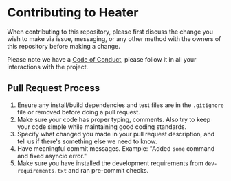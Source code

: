 # Contributing to Heater

When contributing to this repository, please first discuss the change you wish to make via issue,
messaging, or any other method with the owners of this repository before making a change.

Please note we have a [Code of Conduct](CODE_OF_CONDUCT.md), please follow it in all your interactions with the project.

## Pull Request Process

1. Ensure any install/build dependencies and test files are in the `.gitignore` file or removed before doing a
   pull request.
2. Make sure your code has proper typing, comments. Also try to keep your code simple while maintaining good coding
   standards.
3. Specify what changed you made in your pull request description, and tell us if there's something else we need to know.
4. Have meaningful commit messages. Example: "Added `some` command and fixed asyncio error."
5. Make sure you have installed the development requirements from `dev-requirements.txt` and ran pre-commit checks.
